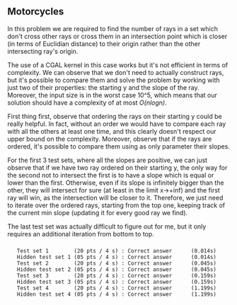 ## Motorcycles
In this problem we are required to find the number of rays in a set which don't cross other rays or cross them in an intersection point which is closer (in terms of Euclidian distance) to their origin rather than the other intersecting ray's origin.

The use of a CGAL kernel in this case works but it's not efficient in terms of complexity. We can observe that we don't need to actually construct rays, but it's possible to compare them and solve the problem by working with just two of their properties: the starting y and the slope of the ray. Moreover, the input size is in the worst case 10^5, which means that our solution should have a complexity of at most *O(nlogn)*. 

First thing first, observe that ordering the rays on their starting y could be really helpful. In fact, without an order we would have to compare each ray with all the others at least one time, and this clearly doesn't respect our upper bound on the complexity. Moreover, observe that if the rays are ordered, it's possible to compare them using as only parameter their slopes. 

For the first 3 test sets, where all the slopes are positive, we can just observe that if we have two ray ordered on their starting y, the only way for the second not to intersect the first is to have a slope which is equal or lower than the first. Otherwise, even if its slope is infinitely bigger than the other, they will intersect for sure (at least in the limit x->+inf) and the first ray will win, as the intersection will be closer to it. Therefore, we just need to iterate over the
ordered rays, starting from the top one, keeping track of the current min slope (updating it for every good ray we find).

The last test set was actually difficult to figure out for me, but it only requires an additional iteration from bottom to top.

###
```
   Test set 1        (20 pts / 4 s) : Correct answer      (0.014s)
   Hidden test set 1 (05 pts / 4 s) : Correct answer      (0.014s)
   Test set 2        (20 pts / 4 s) : Correct answer      (0.045s)
   Hidden test set 2 (05 pts / 4 s) : Correct answer      (0.045s)
   Test set 3        (20 pts / 4 s) : Correct answer      (0.159s)
   Hidden test set 3 (05 pts / 4 s) : Correct answer      (0.159s)
   Test set 4        (20 pts / 4 s) : Correct answer      (1.199s)
   Hidden test set 4 (05 pts / 4 s) : Correct answer      (1.199s)
```
